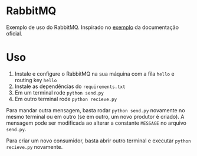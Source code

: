 # RabbitMQ

Exemplo de uso do RabbitMQ. Inspirado no [exemplo](https://www.rabbitmq.com/tutorials/tutorial-one-python.html) da
documentação oficial.

# Uso

1. Instale e configure o RabbitMQ na sua máquina com a fila `hello` e routing key `hello`
2. Instale as dependências do `requirements.txt`
3. Em um terminal rode `python send.py`
4. Em outro terminal rode `python recieve.py`

Para mandar outra mensagem, basta rodar `python send.py` novamente no mesmo terminal ou em outro (se em outro, um novo
produtor é criado). A mensagem pode ser modificada ao alterar a constante `MESSAGE` no arquivo `send.py`.

Para criar um novo consumidor, basta abrir outro terminal e executar `python recieve.py` novamente. 
